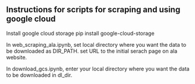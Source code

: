 ## Instructions for scripts for scraping and using google cloud

Install google cloud storage
pip install google-cloud-storage

In web_scraping_ala.ipynb, set local directory where you want the data to be downloaded as DIR_PATH. set URL to the initial serach page on ala website.

In download_gcs.ipynb, enter your local directory where you want the data to be downloaded in dl_dir.

